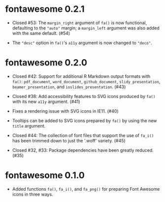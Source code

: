 # fontawesome 0.2.1

* Closed #53: The `margin_right` argument of `fa()` is now functional, defaulting to the `"auto"` margin; a `margin_left` argument was also added with the same default. (#54)

* The `"desc"` option in `fa()`'s `a11y` argument is now changed to `"deco"`.

# fontawesome 0.2.0

* Closed #42: Support for additional R Markdown output formats with `fa()`: `pdf_document`, `word_document`, `github_document`, `slidy_presentation`, `beamer_presentation`, and `ioslides_presentation`. (#43)

* Closed #38: Add accessibility features to SVG icons produced by `fa()` with its new `a11y` argument. (#41)

* Fixes a rendering issue with SVG icons in IE11. (#40)

* Tooltips can be added to SVG icons prepared by `fa()` by using the new `title` argument.

* Closed #44: The collection of font files that support the use of `fa_i()` has been trimmed down to just the '.woff' variety. (#45)

* Closed #32, #33: Package dependencies have been greatly reduced. (#35)

# fontawesome 0.1.0

* Added functions `fa()`, `fa_i()`, and `fa_png()` for preparing Font Awesome icons in three ways.
